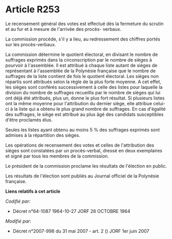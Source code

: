 # Article R253

Le recensement général des votes est effectué dès la fermeture du scrutin et au fur et à mesure de l'arrivée des procès-
verbaux.

La commission procède, s'il y a lieu, au redressement des chiffres portés sur les procès-verbaux.

La commission détermine le quotient électoral, en divisant le nombre de suffrages exprimés dans la circonscription par le
nombre de sièges à pourvoir à l'assemblée. Il est attribué à chaque liste autant de sièges de représentant à l'assemblée de
la Polynésie française que le nombre de suffrages de la liste contient de fois le quotient électoral. Les sièges non répartis
sont attribués selon la règle de la plus forte moyenne. A cet effet, les sièges sont conférés successivement à celle des
listes pour laquelle la division du nombre de suffrages recueillis par le nombre de sièges qui lui ont déjà été attribués,
plus un, donne le plus fort résultat. Si plusieurs listes ont la même moyenne pour l'attribution du dernier siège, elle
attribue celui-ci à la liste qui a obtenu le plus grand nombre de suffrages. En cas d'égalité des suffrages, le siège est
attribué au plus âgé des candidats susceptibles d'être proclamés élus.

Seules les listes ayant obtenu au moins 5 % des suffrages exprimés sont admises à la répartition des sièges.

Les opérations de recensement des votes et celles de l'attribution des sièges sont constatées par un procès-verbal, dressé en
deux exemplaires et signé par tous les membres de la commission.

Le président de la commission proclame les résultats de l'élection en public.

Les résultats de l'élection sont publiés au Journal officiel de la Polynésie française.

**Liens relatifs à cet article**

_Codifié par_:

  - Décret n°64-1087 1964-10-27 JORF 28 OCTOBRE 1964

_Modifié par_:

  - Décret n°2007-998 du 31 mai 2007 - art. 2 () JORF 1er juin 2007
